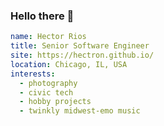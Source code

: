 ### Hello there 👋

```yaml
name: Hector Rios
title: Senior Software Engineer
site: https://hectron.github.io/
location: Chicago, IL, USA
interests:
  - photography
  - civic tech
  - hobby projects
  - twinkly midwest-emo music
```

<!--
**hectron/hectron** is a ✨ _special_ ✨ repository because its `README.md` (this file) appears on your GitHub profile.

Here are some ideas to get you started:

- 🔭 I’m currently working on ...
- 🌱 I’m currently learning ...
- 👯 I’m looking to collaborate on ...
- 🤔 I’m looking for help with ...
- 💬 Ask me about ...
- 📫 How to reach me: ...
- 😄 Pronouns: ...
- ⚡ Fun fact: ...
-->
